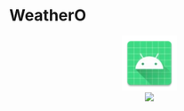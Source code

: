 # WeatherO

<div id="header" align="center">
  <img src="https://raw.githubusercontent.com/tommyshape/WeatherO/master/app/src/main/res/mipmap-xhdpi/ic_launcher.webp" width="100"/>
</div>



<div id="header" align="center">
  <img src="https://giphy.com/embed/0Styincf6K2tvfjb5Q" width="100"/>
</div>

